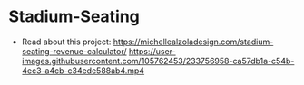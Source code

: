 # Stadium-Seating
- Read about this project: https://michellealzoladesign.com/stadium-seating-revenue-calculator/
https://user-images.githubusercontent.com/105762453/233756958-ca57db1a-c54b-4ec3-a4cb-c34ede588ab4.mp4



